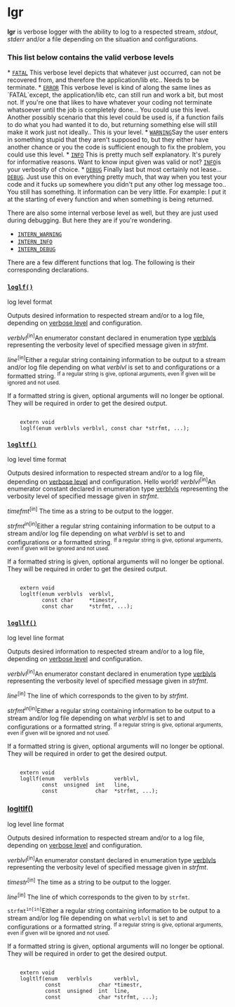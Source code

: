 <h1>lgr</h1>
<b>lgr</b> is verbose logger with the ability to log to a respected stream,
<em>stdout</em>, <em>stderr</em> and/or a file depending on the situation and
configurations.

<h3>This list below contains the valid verbose levels</h3>
* <a href=inc/lgr.h#L67><code>FATAL</code></a>  This verbose level depicts that
whatever just occurred, can not be recovered from, and therefore the
application/lib etc.. Needs to be terminate.
* <a href=inc/lgr.h#L68><code>ERROR</code></a>  This verbose level is kind of
along the same lines as `FATAL`except, the application/lib etc, can still run
and work a bit, but most not.  If you're one that likes to have whatever your
coding not terminate whatsoever until the job is completely done...  You could
use this level.  Another possibly scenario that this level could be used is, if
a function fails to do what you had wanted it to do, but returning something
else will still make it work just not ideally..  This is your level.
* <a href=inc/lgr.h#L69><code>WARNING</code></a>Say the user enters in
something stupid that they aren't supposed to, but they either have another
chance or you the code is sufficient enough to fix the problem, you could use
this level.
* <a href=inc/lgr.h#L70><code>INFO</code></a>    This is pretty much self
explanatory.  It's purely for informative reasons.  Want to know input given
was valid or not?  <a href=inc/lgr.h#L70><code>INFO</code></a>is your verbosity
of choice.
* <a href=inc/lgr.h#71><code>DEBUG</code></a>   Finally last but most
certainly not lease...  <a href=inc/lgr.h#L71><code>DEBUG</code></a>.
Just use this on everything pretty much, that way when you test your code and
it fucks up somewhere you didn't put any other log message too..  You still has
something.  It information can be very little.  For example:  I put it at the
starting of every function and when something is being returned.

There are also some internal verbose level as well, but they are just used
  during debugging.  But here they are if you're wondering.
* <a href=inc/lgr.h#L76><code>INTERN_WARNING</code></a>
* <a href=inc/lgr.h#L81><code>INTERN_INFO</code></a>
* <a href=inc/lgr.h#L86><code>INTERN_DEBUG</code></a>

There are a few different functions that log.  The following is their
corresponding declarations.

<h3><a href=inc/lgr.h#L111><code>loglf()</code></a></h3>
log level format

Outputs desired information to respected stream and/or to a log file, depending
  on <a href=inc/lgr.h#59>verbose level</a> and configuration.

<em>verblvl</em><sup>[in]</sup>An enumerator constant declared in
  enumeration type <a href=inc/lgr.h#L59>verblvls</a> representing the
  verbosity level of specified message given in <em>strfmt</em>.

<em>line</em><sup>[in]</sup>Either a regular string containing
  information to be output to a stream and/or log file depending on what
  <em>verblvl</em> is set to and configurations or a formatted string.
  <sup>If a regular string is give, optional arguments, even if given will be
  ignored and not used.</sup>

If a formatted string is given, optional arguments will no longer be optional.
  They will be required in order to get the desired output.
<pre><code class=language-c>
    extern void
    loglf(enum verblvls verblvl, const char *strfmt, ...);
</code></pre>

<h3><a href=inc/lgr.h#L136><code>logltf()</code></a></h3>
log level time format

Outputs desired information to respected stream and/or to a log file, depending
  on <a href=inc/lgr.h#L59>verbose level</a> and configuration.
Hello world!
<em>verblvl</em><sup>[in]</sup>An enumerator constant declared in
  enumeration type <a href=inc/lgr.h#L59>verblvls</a> representing the
  verbosity level of specified message given in <em>strfmt</em>.

<em>timefmt</em><sup>[in]</sup> The time as a string to be output to the
  logger.

<em>strfmt</em><sup>in[in]</sup>Either a regular string containing
  information to be output to a stream and/or log file depending on what
  <em>verblvl</em> is set to and configurations or a formatted string.
  <sup>If a regular string is give, optional arguments, even if given will be
  ignored and not used.</sup>

If a formatted string is given, optional arguments will no longer be optional.
  They will be required in order to get the desired output.
<pre><code class=language-c>
    extern void
    logltf(enum verblvls  verblvl,
           const char     *timestr,
           const char     *strfmt, ...);
</code></pre>

<h3><a href=inc/lgr.h#L162><code>logllf()</code></a></h3>
log level line format

Outputs desired information to respected stream and/or to a log file, depending
  on <a href=inc/lgr.h#L59>verbose level</a> and configuration.

<em>verblvl</em><sup>[in]</sup>An enumerator constant declared in
  enumeration type <a href=inc/lgr.h#L59>verblvls</a> representing the
  verbosity level of specified message given in <em>strfmt</em>.

<em>line</em><sup>[in]</sup>   The line of which corresponds to the given
to by <em>strfmt</em>.

<em>strfmt</em><sup>in[in]</sup>Either a regular string containing
  information to be output to a stream and/or log file depending on what
  <em>verblvl</em> is set to and configurations or a formatted string.
  <sup>If a regular string is give, optional arguments, even if given will be
  ignored and not used.</sup>

If a formatted string is given, optional arguments will no longer be optional.
  They will be required in order to get the desired output.
<pre><code class=language-c>
    extern void
    logllf(enum   verblvls        verblvl,
           const  unsigned  int   line,
           const            char  *strfmt, ...);
</code></pre>

<h3><a href=inc/lgr.h#L191>logltlf()</a></h3>
log level line format

Outputs desired information to respected stream and/or to a log file, depending
  on <a href=inc/lgr.h#L59>verbose level</a> and configuration.

<em>verblvl</em><sup>[in]</sup>An enumerator constant declared in
  enumeration type <a href=inc/lgr.h#L59>verblvls</a> representing the
  verbosity level of specified message given in <em>strfmt</em>.

<em>timestr</em><sup>[in]</sup> The time as a string to be output to the
  logger.

<em>line</em><sup>[in]</sup>   The line of which corresponds to the given
  to by <code>strfmt</code>.

<code>strfmt<sup>in[in]</sup></code>Either a regular string containing
  information to be output to a stream and/or log file depending on what
  <code>verblvl</code> is set to and configurations or a formatted string.
  <sup>If a regular string is give, optional arguments, even if given will be
  ignored and not used.</sup>

If a formatted string is given, optional arguments will no longer be optional.
  They will be required in order to get the desired output.
<pre><code class=language-c>
    extern void
    logltlf(enum   verblvls       verblvl,
            const            char *timestr,
            const  unsigned  int  line,
            const            char *strfmt, ...);
</code></pre>
